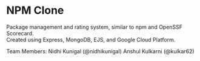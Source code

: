 # NPM Clone
Package management and rating system, similar to npm and OpenSSF Scorecard. \
Created using Express, MongoDB, EJS, and Google Cloud Platform.

Team Members: 
Nidhi Kunigal (@nidhikunigal)
Anshul Kulkarni (@kulkar62)
